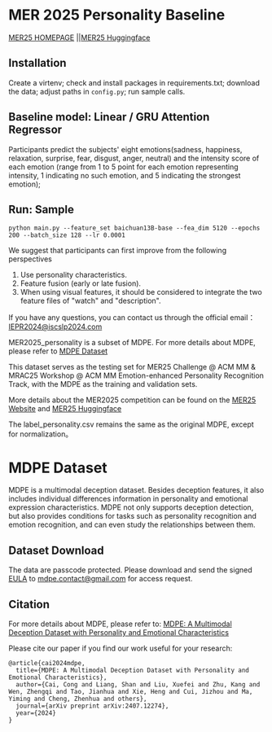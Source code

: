# MER 2025 Personality Baseline 

<a href="https://zeroqiaoba.github.io/MER2025-website/">MER25 HOMEPAGE</a> ||<a href="https://huggingface.co/datasets/MERChallenge/MER2025">MER25 Huggingface</a> 

## Installation 
Create a virtenv; check and install packages in requirements.txt; download the data; adjust paths in `config.py`; run sample calls. 


## Baseline model: Linear / GRU Attention Regressor

Participants predict the subjects' eight emotions(sadness, happiness, relaxation, surprise, fear, disgust, anger, neutral) and the intensity score of each emotion (range from 1 to 5 point for each emotion representing intensity, 1 indicating no such emotion, and 5 indicating the strongest emotion);

## Run: Sample 


```
python main.py --feature_set baichuan13B-base --fea_dim 5120 --epochs 200 --batch_size 128 --lr 0.0001 
```
We suggest that participants can first improve from the following perspectives
1. Use personality characteristics.
2. Feature fusion (early or late fusion).
3. When using visual features, it should be considered to integrate the two feature files of "watch" and "description".

If you have any questions, you can contact us through the official email：IEPR2024@iscslp2024.com




MER2025_personality is a subset of MDPE. For more details about MDPE, please refer to [MDPE Dataset](https://huggingface.co/datasets/MDPEdataset/MDPE_Dataset)






This dataset serves as the testing set for MER25 Challenge @ ACM MM & MRAC25 Workshop @ ACM MM Emotion-enhanced Personality Recognition Track, with the MDPE as the training and validation sets. 


More details about the MER2025 competition can be found on the [MER25 Website](https://zeroqiaoba.github.io/MER2025-website/) and [MER25 Huggingface](https://huggingface.co/datasets/MERChallenge/MER2025)




The label_personality.csv remains the same as the original MDPE, except for normalization。




# MDPE Dataset
MDPE is a multimodal deception dataset. Besides deception features, it also includes individual differences information in personality and emotional expression characteristics. MDPE not only supports deception detection, but also provides conditions for tasks such as personality recognition and emotion recognition, and can even study the relationships between them. 



## Dataset Download


The data are passcode protected. Please download and send the signed [EULA](https://drive.google.com/file/d/1A1F8szMOTf9-rK8DYD23GruBArtnYdLl/view?usp=sharing) to [mdpe.contact@gmail.com](mdpe.contact@gmail.com) for access request.

## Citation
For more details about MDPE, please refer to:
[MDPE: A Multimodal Deception Dataset with Personality and Emotional Characteristics](https://arxiv.org/abs/2407.12274)

Please cite our paper if you find our work useful for your research:

```
@article{cai2024mdpe,
  title={MDPE: A Multimodal Deception Dataset with Personality and Emotional Characteristics},
  author={Cai, Cong and Liang, Shan and Liu, Xuefei and Zhu, Kang and Wen, Zhengqi and Tao, Jianhua and Xie, Heng and Cui, Jizhou and Ma, Yiming and Cheng, Zhenhua and others},
  journal={arXiv preprint arXiv:2407.12274},
  year={2024}
}
```

